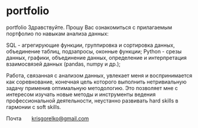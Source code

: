 # portfolio
portfolio
Здравствуйте.
Прошу Вас ознакомиться с прилагаемым портфолио по навыкам анализа данных:

SQL - агрегирующие функции, группировка и сортировка данных, объединение таблиц, подзапросы, оконные функции;
Python - срезы данных, графики, объединение данных, определение и интерпретация взаимосвязей данных (pandas, numpy и др.);

Работа, связанная с анализом данных, увлекает меня и воспринимается как соревнование, 
конечная цель которого выполнить нетривиальную задачу применив оптимальную методологию. 
Это позволяет мне с интересом изучать новые методы и инструменты ведения профессиональной деятельности, неустанно развивать hard skills в гармонии с soft skills.

Почта       krisgorelko@gmail.com
